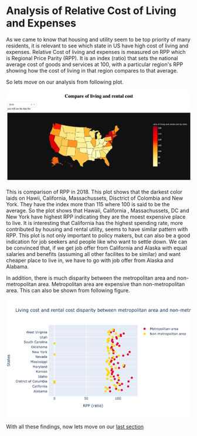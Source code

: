 # Analysis of Relative Cost of Living and Expenses

As we came to know that housing and utility seem to be top priority of many residents, it is relevant to see which state in US have high cost of living and expenses.
Relative Cost of living and expenses is measured on RPP which is Regional Price Parity (RPP). It is an index (ratio) that sets the national average cost of goods and 
services at 100, with a particular region's RPP showing how the cost of living in that region compares to that average. 

So lets move on our analysis from following plot.

![4 a](4.a..png)

This is comparison of RPP in 2018. This plot shows that the darkest color laids on Hawii, California, Massachussets, Disctrict of Colombia and New York. They have the index more than 115 where 100 is
said to be the average. So the plot shows that Hawaii, California , Massachussets, DC and New York have highest RPP indicating they are the moest expensive place to live.
It is interesting that California has the highest spending rate, more contributed by housing and rental utility, seems to have similar pattern with RPP. This plot is not only
important to policy makers, but can also be a good indication for job seekers and people like who want to settle down. We can be convinced that, if we get job offer from
California and Alaska with equal salaries and benefits (assuming all other facilites to be similar) and want cheaper place to live in, we have to go with job offer from
Alaska and Alabama.

In addition, there is much disparity between the metropolitan area and non-metropolitan area. Metropolitan area are expensive than non-metropolitan area. This can
also be shown from following figure.

![4 b](4.b..png)

With all these findings, now lets move on our [last section](comparison.md)
